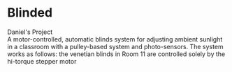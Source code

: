 # Blinded 
Daniel's Project <br>
A motor-controlled, automatic blinds system for adjusting ambient sunlight in a classroom with a pulley-based system and photo-sensors.
The system works as follows: the venetian blinds in Room 11 are controlled solely by the hi-torque stepper motor
